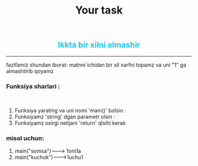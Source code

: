 <div align="center">
  <h1 style="color : orange: font- weight: 700; ">Your task</h1>
</div>

<br>


<h2 align="center" style="color: #18c6ed;">Ikkta bir xilni almashir </h2>

___
fazifamiz shundan iborat:
matnni ichidan bir xil xarfni topamz va uni  "1" ga almashtirib qoyamz

### **Funksiya sharlari** :
<br>


1. Funksiya yarating va uni nomi 'main()' bolsin :
2. Funksiyamz 'string' dgan parametr olsin :
3. Funksiyamz oxirgi netijani 'return' qlsihi kerak

### **misol uchun:**
1.  main("somsa")---> 1om1a
2.  main("kuchuk")--->1uchu1